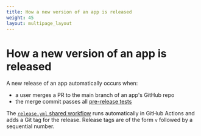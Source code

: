```yaml
---
title: How a new version of an app is released
weight: 45
layout: multipage_layout
---
```


# How a new version of an app is released

A new release of an app automatically occurs when:

- a user merges a PR to the main branch of an app's GitHub repo
- the merge commit passes all [pre-release tests](/manage-app/access-ci-cd/#continuous-deployment-of-a-release-of-a-gov-uk-app)

The [`release.yml` shared workflow](https://github.com/alphagov/govuk-infrastructure/blob/main/.github/workflows/release.yml) runs automatically in GitHub Actions and adds a Git tag for the release. Release tags are of the form `v` followed by a sequential number.
